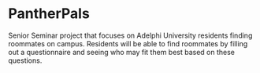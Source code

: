 # PantherPals
Senior Seminar project that focuses on Adelphi University residents finding roommates on campus. Residents will be able to find roommates by filling out a questionnaire and seeing who may fit them best based on these questions.
